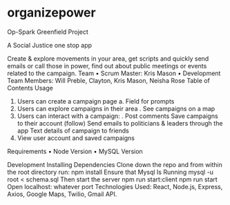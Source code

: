 # organizepower
Op-Spark Greenfield Project

A Social Justice one stop app
	
Create & explore movements in your area, get scripts and quickly send emails or call those in power, find out about public meetings or events related to the campaign. 
 Team
•	Scrum Master: Kris Mason
•	Development Team Members: Will Preble, Clayton, Kris Mason, Neisha Rose
Table of Contents
Usage
1.	Users can create a campaign page
a.	Field for prompts 
2.	Users can explore campaigns in their area
 .	See campaigns on a map
3.	Users can interact with a campaign:
 .	Post comments
	    Save campaigns to their account (follow)
                Send emails to politicians & leaders through the app
                Text details of campaign to friends
4.	View user account and saved campaigns

Requirements
•	Node Version
•	MySQL Version

Development
Installing Dependencies
Clone down the repo and from within the root directory run:
npm install
Ensure that Mysql Is Running
mysql -u root < schema.sql
Then start the server
npm run start:client
npm run start
Open localhost: whatever port
Technologies Used:
React, Node.js, Express, Axios, Google Maps, Twilio, Gmail API.

